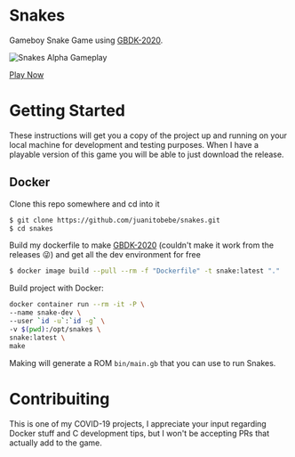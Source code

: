 # Snakes

Gameboy Snake Game using [GBDK-2020](https://github.com/Zal0/gbdk-2020.git).

![Snakes Alpha Gameplay](https://cdn.kapwing.com/final_5ecb3365a8e42400146f9bbe_765365.gif)

[Play Now](http://juanitobebe.github.io/GameBoy-Online?rom=https://github.com/juanitobebe/snakes/releases/latest/download/snakes.gb)

# Getting Started

These instructions will get you a copy of the project up and running on your local machine for development and testing purposes.
When I have a playable version of this game you will be able to just download the release.

## Docker

Clone this repo somewhere and cd into it

```sh
$ git clone https://github.com/juanitobebe/snakes.git
$ cd snakes
```

Build my dockerfile to make [GBDK-2020](https://github.com/Zal0/gbdk-2020.git) (couldn't make it work from the releases 😜) and get all the dev environment for free

```sh
$ docker image build --pull --rm -f "Dockerfile" -t snake:latest "."
```

Build project with Docker:

```sh
docker container run --rm -it -P \                                                                                                                                                   ⇣0 B/s ⇡0 B/s 192.168.1.150    95.169.225.75   ─╯
--name snake-dev \
--user `id -u`:`id -g` \
-v $(pwd):/opt/snakes \
snake:latest \
make
```

Making will generate a ROM `bin/main.gb` that you can use to run Snakes.

# Contribuiting

This is one of my COVID-19 projects, I appreciate your input regarding Docker stuff and C development tips, but I won't be accepting PRs that actually add to the game.


